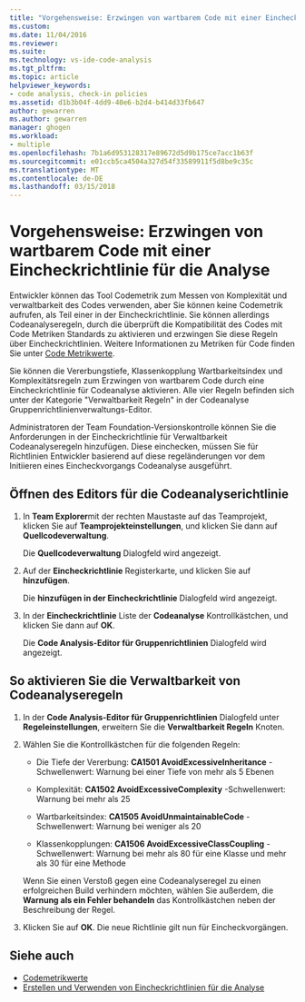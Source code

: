 ```yaml
---
title: "Vorgehensweise: Erzwingen von wartbarem Code mit einer Eincheckrichtlinie für die Analyse | Microsoft Docs"
ms.custom: 
ms.date: 11/04/2016
ms.reviewer: 
ms.suite: 
ms.technology: vs-ide-code-analysis
ms.tgt_pltfrm: 
ms.topic: article
helpviewer_keywords:
- code analysis, check-in policies
ms.assetid: d1b3b04f-4dd9-40e6-b2d4-b414d33fb647
author: gewarren
ms.author: gewarren
manager: ghogen
ms.workload:
- multiple
ms.openlocfilehash: 7b1a6d953128317e89672d5d9b175ce7acc1b63f
ms.sourcegitcommit: e01ccb5ca4504a327d54f33589911f5d8be9c35c
ms.translationtype: MT
ms.contentlocale: de-DE
ms.lasthandoff: 03/15/2018
---
```

# <a name="how-to-enforce-maintainable-code-with-a-code-analysis-check-in-policy"></a>Vorgehensweise: Erzwingen von wartbarem Code mit einer Eincheckrichtlinie für die Analyse

Entwickler können das Tool Codemetrik zum Messen von Komplexität und verwaltbarkeit des Codes verwenden, aber Sie können keine Codemetrik aufrufen, als Teil einer in der Eincheckrichtlinie. Sie können allerdings Codeanalyseregeln, durch die überprüft die Kompatibilität des Codes mit Code Metriken Standards zu aktivieren und erzwingen Sie diese Regeln über Eincheckrichtlinien. Weitere Informationen zu Metriken für Code finden Sie unter [Code Metrikwerte](../code-quality/code-metrics-values.md).

Sie können die Vererbungstiefe, Klassenkopplung Wartbarkeitsindex und Komplexitätsregeln zum Erzwingen von wartbarem Code durch eine Eincheckrichtlinie für Codeanalyse aktivieren. Alle vier Regeln befinden sich unter der Kategorie "Verwaltbarkeit Regeln" in der Codeanalyse Gruppenrichtlinienverwaltungs-Editor.

Administratoren der Team Foundation-Versionskontrolle können Sie die Anforderungen in der Eincheckrichtlinie für Verwaltbarkeit Codeanalyseregeln hinzufügen. Diese einchecken, müssen Sie für Richtlinien Entwickler basierend auf diese regeländerungen vor dem Initiieren eines Eincheckvorgangs Codeanalyse ausgeführt.

## <a name="to-open-the-code-analysis-policy-editor"></a>Öffnen des Editors für die Codeanalyserichtlinie

1. In **Team Explorer**mit der rechten Maustaste auf das Teamprojekt, klicken Sie auf **Teamprojekteinstellungen**, und klicken Sie dann auf **Quellcodeverwaltung**.

     Die **Quellcodeverwaltung** Dialogfeld wird angezeigt.

2. Auf der **Eincheckrichtlinie** Registerkarte, und klicken Sie auf **hinzufügen**.

     Die **hinzufügen in der Eincheckrichtlinie** Dialogfeld wird angezeigt.

3. In der **Eincheckrichtlinie** Liste der **Codeanalyse** Kontrollkästchen, und klicken Sie dann auf **OK**.

     Die **Code Analysis-Editor für Gruppenrichtlinien** Dialogfeld wird angezeigt.

## <a name="to-enable-code-analysis-maintainability-rules"></a>So aktivieren Sie die Verwaltbarkeit von Codeanalyseregeln

1. In der **Code Analysis-Editor für Gruppenrichtlinien** Dialogfeld unter **Regeleinstellungen**, erweitern Sie die **Verwaltbarkeit Regeln** Knoten.

2. Wählen Sie die Kontrollkästchen für die folgenden Regeln:

    -   Die Tiefe der Vererbung: **CA1501 AvoidExcessiveInheritance** -Schwellenwert: Warnung bei einer Tiefe von mehr als 5 Ebenen

    -   Komplexität: **CA1502 AvoidExcessiveComplexity** -Schwellenwert: Warnung bei mehr als 25

    -   Wartbarkeitsindex: **CA1505 AvoidUnmaintainableCode** -Schwellenwert: Warnung bei weniger als 20

    -   Klassenkopplungen: **CA1506 AvoidExcessiveClassCoupling** -Schwellenwert: Warnung bei mehr als 80 für eine Klasse und mehr als 30 für eine Methode

    Wenn Sie einen Verstoß gegen eine Codeanalyseregel zu einen erfolgreichen Build verhindern möchten, wählen Sie außerdem, die **Warnung als ein Fehler behandeln** das Kontrollkästchen neben der Beschreibung der Regel.

3. Klicken Sie auf **OK**. Die neue Richtlinie gilt nun für Eincheckvorgängen.

## <a name="see-also"></a>Siehe auch

- [Codemetrikwerte](../code-quality/code-metrics-values.md)
- [Erstellen und Verwenden von Eincheckrichtlinien für die Analyse](../code-quality/creating-and-using-code-analysis-check-in-policies.md)